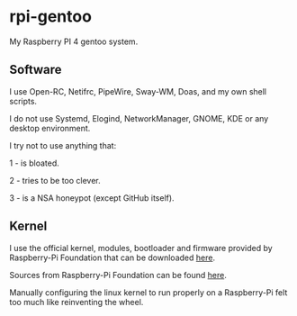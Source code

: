 # rpi-gentoo

My Raspberry PI 4 gentoo system.

## Software

I use Open-RC, Netifrc, PipeWire, Sway-WM, Doas, and my own shell scripts.

I do not use Systemd, Elogind, NetworkManager, GNOME, KDE or any desktop environment.

I try not to use anything that:

  1 - is bloated.

  2 - tries to be too clever.

  3 - is a NSA honeypot (except GitHub itself).

## Kernel

I use the official kernel, modules, bootloader and firmware provided by Raspberry-Pi Foundation that can be downloaded [here](https://github.com/raspberrypi/firmware).

Sources from Raspberry-Pi Foundation can be found [here](https://github.com/raspberrypi/linux).

Manually configuring the linux kernel to run properly on a Raspberry-Pi felt too much like reinventing the wheel.
